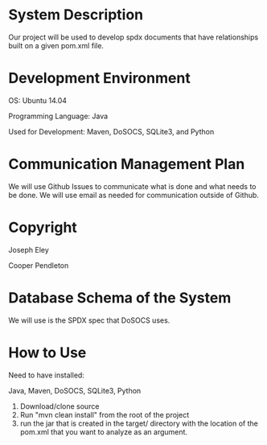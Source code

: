 # System Description

Our project will be used to develop spdx documents that have relationships built on a given pom.xml file.  

# Development Environment

OS: Ubuntu 14.04

Programming Language: Java

Used for Development: Maven, DoSOCS, SQLite3, and Python

# Communication Management Plan

We will use Github Issues to communicate what is done and what needs to be done. We will use email as needed for communication outside of Github.

# Copyright

Joseph Eley

Cooper Pendleton

# Database Schema of the System

We will use is the SPDX spec that DoSOCS uses.


# How to Use

Need to have installed:

Java, Maven, DoSOCS, SQLite3, Python

1. Download/clone source
2. Run "mvn clean install" from the root of the project
3. run the jar that is created in the target/ directory with the location of the pom.xml that you want to analyze as an argument. 